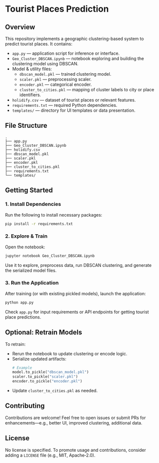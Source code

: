 # Tourist Places Prediction

## Overview
This repository implements a geographic clustering-based system to predict tourist places. It contains:

- `app.py` — application script for inference or interface.
- `Geo_Cluster_DBSCAN.ipynb` — notebook exploring and building the clustering model using DBSCAN.
- Model & utility files:
  - `dbscan_model.pkl` — trained clustering model.
  - `scaler.pkl` — preprocessing scaler.
  - `encoder.pkl` — categorical encoder.
  - `cluster_to_cities.pkl` — mapping of cluster labels to city or place identifiers.
- `holidify.csv` — dataset of tourist places or relevant features.
- `requirements.txt` — required Python dependencies.
- `templates/` — directory for UI templates or data presentation.

## File Structure
```
.
├── app.py
├── Geo_Cluster_DBSCAN.ipynb
├── holidify.csv
├── dbscan_model.pkl
├── scaler.pkl
├── encoder.pkl
├── cluster_to_cities.pkl
├── requirements.txt
└── templates/
```

## Getting Started

### 1. Install Dependencies
Run the following to install necessary packages:
```bash
pip install -r requirements.txt
```

### 2. Explore & Train
Open the notebook:
```bash
jupyter notebook Geo_Cluster_DBSCAN.ipynb
```
Use it to explore, preprocess data, run DBSCAN clustering, and generate the serialized model files.

### 3. Run the Application
After training (or with existing pickled models), launch the application:
```bash
python app.py
```
Check `app.py` for input requirements or API endpoints for getting tourist place predictions.

## Optional: Retrain Models
To retrain:
- Rerun the notebook to update clustering or encode logic.
- Serialize updated artifacts:  
  ```python
  # Example
  model.to_pickle("dbscan_model.pkl")
  scaler.to_pickle("scaler.pkl")
  encoder.to_pickle("encoder.pkl")
  ```
- Update `cluster_to_cities.pkl` as needed.

## Contributing
Contributions are welcome! Feel free to open issues or submit PRs for enhancements—e.g., better UI, improved clustering, additional data.

## License
No license is specified. To promote usage and contributions, consider adding a `LICENSE` file (e.g., MIT, Apache‑2.0).
